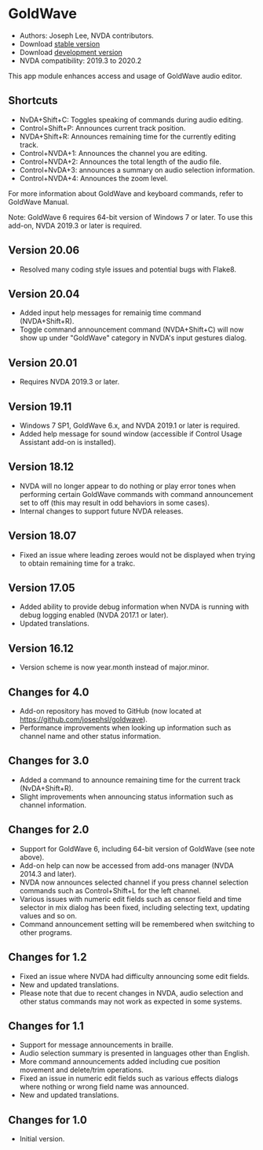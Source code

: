 # GoldWave #

* Authors: Joseph Lee, NVDA contributors.
* Download [stable version][1]
* Download [development version][2]
* NVDA compatibility: 2019.3 to 2020.2

This app module enhances access and usage of GoldWave audio editor.

## Shortcuts ##

* NvDA+Shift+C: Toggles speaking of commands during audio editing.
* Control+Shift+P: Announces current track position.
* NVDA+Shift+R: Announces remaining time for the currently editing track.
* Control+NVDA+1: Announces the channel you are editing.
* Control+NVDA+2: Announces the total length of the audio file.
* Control+NvDA+3: announces a summary on audio selection information.
* Control+NVDA+4: Announces the zoom level.

For more information about GoldWave and keyboard commands, refer to GoldWave Manual.

Note: GoldWave 6 requires 64-bit version of Windows 7 or later. To use this add-on, NVDA 2019.3 or later is required.

## Version 20.06

* Resolved many coding style issues and potential bugs with Flake8.

## Version 20.04

* Added input help messages for remainig time command (NVDA+Shift+R).
* Toggle command announcement command (NVDA+Shift+C) will now show up under "GoldWave" category in NVDA's input gestures dialog.

## Version 20.01

* Requires NVDA 2019.3 or later.

## Version 19.11

* Windows 7 SP1, GoldWave 6.x, and NVDA 2019.1 or later is required.
* Added help message for sound window (accessible if Control Usage Assistant add-on is installed).

## Version 18.12

* NVDA will no longer appear to do nothing or play error tones when performing certain GoldWave commands with command announcement set to off (this may result in odd behaviors in some cases).
* Internal changes to support future NVDA releases.

## Version 18.07

* Fixed an issue where leading zeroes would not be displayed when trying to obtain remaining time for a trakc.

## Version 17.05

* Added ability to provide debug information when NVDA is running with debug logging enabled (NVDA 2017.1 or later).
* Updated translations.

## Version 16.12

* Version scheme is now year.month instead of major.minor.

## Changes for 4.0

* Add-on repository has moved to GitHub (now located at https://github.com/josephsl/goldwave).
* Performance improvements when looking up information such as channel name and other status information.

## Changes for 3.0

* Added a command to announce remaining time for the current track (NvDA+Shift+R).
* Slight improvements when announcing status information such as channel information.

## Changes for 2.0

* Support for GoldWave 6, including 64-bit version of GoldWave (see note above).
* Add-on help can now be accessed from add-ons manager (NVDA 2014.3 and later).
* NVDA now announces selected channel if you press channel selection commands such as Control+Shift+L for the left channel.
* Various issues with numeric edit fields such as censor field and time selector in mix dialog has been fixed, including selecting text, updating values and so on.
* Command announcement setting will be remembered when switching to other programs.

## Changes for 1.2

* Fixed an issue where NVDA had difficulty announcing some edit fields.
* New and updated translations.
* Please note that due to recent changes in NVDA, audio selection and other status commands may not work as expected in some systems.

## Changes for 1.1

* Support for message announcements in braille.
* Audio selection summary is presented in languages other than English.
* More command announcements added including cue position movement and delete/trim operations.
* Fixed an issue in numeric edit fields such as various effects dialogs where nothing or wrong field name was announced.
* New and updated translations.

## Changes for 1.0

* Initial version.

[1]: http://addons.nvda-project.org/files/get.php?file=gwv

[2]: http://addons.nvda-project.org/files/get.php?file=gwv-dev
